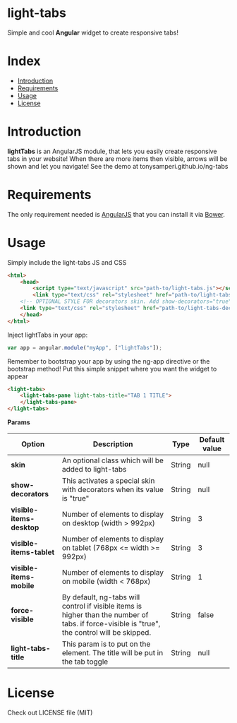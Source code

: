 light-tabs
============

Simple and cool **Angular** widget to create responsive tabs!

# Index

  - [Introduction](#introduction)
  - [Requirements](#requirements)
  - [Usage](#usage)
  - [License](#license)

# Introduction

**lightTabs** is an AngularJS module, that lets you easily create responsive tabs in your website!
When there are more items then visible, arrows will be shown and let you navigate!
See the demo at tonysamperi.github.io/ng-tabs

# Requirements

The only requirement needed is [AngularJS](https://angularjs.org/) that you can install it via [Bower](http://bower.io/).

# Usage

Simply include the light-tabs JS and CSS
```html
<html>
    <head>
        <script type="text/javascript" src="path-to/light-tabs.js"></script>
        <link type="text/css" rel="stylesheet" href="path-to/light-tabs.css" />
	<!-- OPTIONAL STYLE FOR decorators skin. Add show-decorators="true" to light-tabs attributes to activate it -->
	<link type="text/css" rel="stylesheet" href="path-to/light-tabs-decorator.css" />
    </head>
</html>
```
Inject lightTabs in your app:
```js
var app = angular.module("myApp", ["lightTabs"]);
```
Remember to bootstrap your app by using the ng-app directive or the bootstrap method!
Put this simple snippet where you want the widget to appear
```html
<light-tabs>
	<light-tabs-pane light-tabs-title="TAB 1 TITLE">
	</light-tabs-pane>
</light-tabs>
```
**Params**

| Option | Description | Type | Default value |
| --- | --- | --- | --- |
| **skin** | An optional class which will be added to light-tabs | String | null |
| **show-decorators** | This activates a special skin with decorators when its value is "true" | String | null |
| **visible-items-desktop** | Number of elements to display on desktop (width > 992px) | String | 3 |
| **visible-items-tablet** | Number of elements to display on tablet (768px <= width >= 992px) | String | 3 |
| **visible-items-mobile** | Number of elements to display on mobile (width < 768px) | String | 1 |
| **force-visible** | 	By default, ng-tabs will control if visible items is higher than the number of tabs. if force-visible is "true", the control will be skipped. | String | false |
| **light-tabs-title** | This param is to put on the <ng-tabs-pane> element. The title will be put in the tab toggle | String | null |

# License

Check out LICENSE file (MIT)
